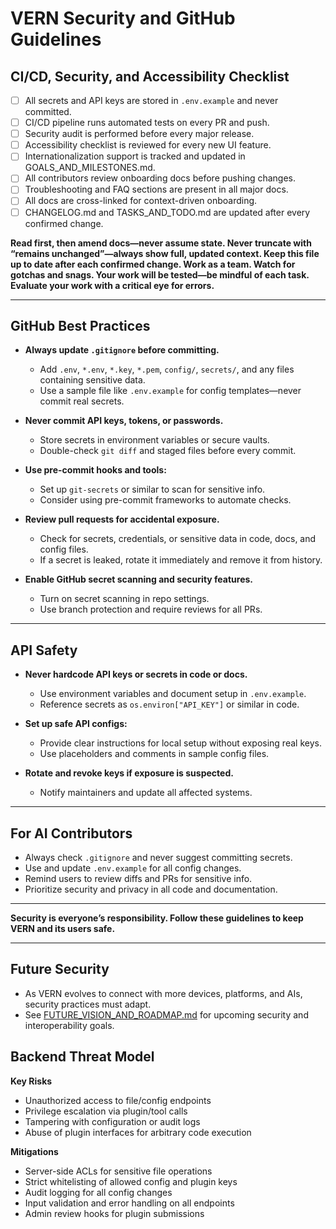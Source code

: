 # VERN Security and GitHub Guidelines

## CI/CD, Security, and Accessibility Checklist

- [ ] All secrets and API keys are stored in `.env.example` and never committed.
- [ ] CI/CD pipeline runs automated tests on every PR and push.
- [ ] Security audit is performed before every major release.
- [ ] Accessibility checklist is reviewed for every new UI feature.
- [ ] Internationalization support is tracked and updated in GOALS_AND_MILESTONES.md.
- [ ] All contributors review onboarding docs before pushing changes.
- [ ] Troubleshooting and FAQ sections are present in all major docs.
- [ ] All docs are cross-linked for context-driven onboarding.
- [ ] CHANGELOG.md and TASKS_AND_TODO.md are updated after every confirmed change.

**Read first, then amend docs—never assume state. Never truncate with “remains unchanged”—always show full, updated context. Keep this file up to date after each confirmed change. Work as a team. Watch for gotchas and snags. Your work will be tested—be mindful of each task. Evaluate your work with a critical eye for errors.**

---

## GitHub Best Practices

- **Always update `.gitignore` before committing.**
  - Add `.env`, `*.env`, `*.key`, `*.pem`, `config/`, `secrets/`, and any files containing sensitive data.
  - Use a sample file like `.env.example` for config templates—never commit real secrets.

- **Never commit API keys, tokens, or passwords.**
  - Store secrets in environment variables or secure vaults.
  - Double-check `git diff` and staged files before every commit.

- **Use pre-commit hooks and tools:**
  - Set up `git-secrets` or similar to scan for sensitive info.
  - Consider using pre-commit frameworks to automate checks.

- **Review pull requests for accidental exposure.**
  - Check for secrets, credentials, or sensitive data in code, docs, and config files.
  - If a secret is leaked, rotate it immediately and remove it from history.

- **Enable GitHub secret scanning and security features.**
  - Turn on secret scanning in repo settings.
  - Use branch protection and require reviews for all PRs.

---

## API Safety

- **Never hardcode API keys or secrets in code or docs.**
  - Use environment variables and document setup in `.env.example`.
  - Reference secrets as `os.environ["API_KEY"]` or similar in code.

- **Set up safe API configs:**
  - Provide clear instructions for local setup without exposing real keys.
  - Use placeholders and comments in sample config files.

- **Rotate and revoke keys if exposure is suspected.**
  - Notify maintainers and update all affected systems.

---

## For AI Contributors

- Always check `.gitignore` and never suggest committing secrets.
- Use and update `.env.example` for all config changes.
- Remind users to review diffs and PRs for sensitive info.
- Prioritize security and privacy in all code and documentation.

---

**Security is everyone’s responsibility. Follow these guidelines to keep VERN and its users safe.**

---

## Future Security

- As VERN evolves to connect with more devices, platforms, and AIs, security practices must adapt.
- See [FUTURE_VISION_AND_ROADMAP.md](FUTURE_VISION_AND_ROADMAP.md) for upcoming security and interoperability goals.

## Backend Threat Model

**Key Risks**
- Unauthorized access to file/config endpoints
- Privilege escalation via plugin/tool calls
- Tampering with configuration or audit logs
- Abuse of plugin interfaces for arbitrary code execution

**Mitigations**
- Server-side ACLs for sensitive file operations
- Strict whitelisting of allowed config and plugin keys
- Audit logging for all config changes
- Input validation and error handling on all endpoints
- Admin review hooks for plugin submissions
